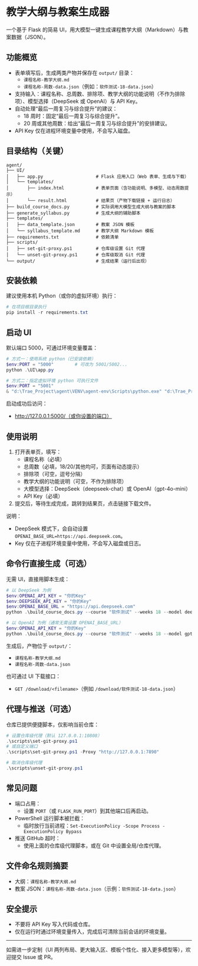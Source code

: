 # 教学大纲与教案生成器

一个基于 Flask 的简易 UI，用大模型一键生成课程教学大纲（Markdown）与教案数据（JSON）。

## 功能概览
- 表单填写后，生成两类产物并保存在 `output/` 目录：
  - `课程名称-教学大纲.md`
  - `课程名称-周数-data.json`（例如：`软件测试-18-data.json`）
- 支持输入：课程名称、总周数、排除项、教学大纲的功能说明（不作为排除项）、模型选择（DeepSeek 或 OpenAI）与 API Key。
- 自动处理“最后一周复习与综合提升”的建议：
  - 18 周时：固定“最后一周复习与综合提升”。
  - 20 周或其他周数：给出“最后一周复习与综合提升”的安排建议。
- API Key 仅在进程环境变量中使用，不会写入磁盘。

## 目录结构（关键）
```
agent/
├── UI/
│   ├── app.py                    # Flask 应用入口（Web 表单、生成与下载）
│   └── templates/
│       ├── index.html            # 表单页面（含功能说明、多模型、动态周数提示）
│       └── result.html           # 结果页（产物下载链接 + 运行日志）
├── build_course_docs.py          # 实际调用大模型生成大纲与教案的脚本
├── generate_syllabus.py          # 生成大纲的辅助脚本
├── templates/
│   ├── data_template.json        # 教案 JSON 模板
│   └── syllabus_template.md      # 教学大纲 Markdown 模板
├── requirements.txt              # 依赖清单
├── scripts/
│   ├── set-git-proxy.ps1         # 仓库级设置 Git 代理
│   └── unset-git-proxy.ps1       # 仓库级取消 Git 代理
└── output/                       # 生成结果（运行后出现）
```

## 安装依赖
建议使用本机 Python（或你的虚拟环境）执行：

```powershell
# 在项目根目录执行
pip install -r requirements.txt
```

## 启动 UI
默认端口 5000，可通过环境变量覆盖：

```powershell
# 方式一：使用系统 python（已安装依赖）
$env:PORT = "5000"        # 可改为 5001/5002...
python .\UI\app.py

# 方式二：指定虚拟环境 python 可执行文件
$env:PORT = "5001"
& "d:\Trae_Project\agent\VENV\agent-env\Scripts\python.exe" "d:\Trae_Project\agent\UI\app.py"
```

启动成功后访问：
- http://127.0.0.1:5000/（或你设置的端口）

## 使用说明
1. 打开表单页，填写：
   - 课程名称（必填）
   - 总周数（必填，18/20/其他均可，页面有动态提示）
   - 排除项（可空，逗号分隔）
   - 教学大纲的功能说明（可空，不作为排除项）
   - 大模型选择：DeepSeek（deepseek-chat）或 OpenAI（gpt-4o-mini）
   - API Key（必填）
2. 提交后，等待生成完成，跳转到结果页，点击链接下载文件。

说明：
- DeepSeek 模式下，会自动设置 `OPENAI_BASE_URL=https://api.deepseek.com`。
- Key 仅在子进程环境变量中使用，不会写入磁盘或日志。

## 命令行直接生成（可选）
无需 UI，直接用脚本生成：

```powershell
# 以 DeepSeek 为例
$env:OPENAI_API_KEY = "你的Key"
$env:DEEPSEEK_API_KEY = "你的Key"
$env:OPENAI_BASE_URL = "https://api.deepseek.com"
python .\build_course_docs.py --course "软件测试" --weeks 18 --model deepseek-chat --exclude "ChatGPT,生成代码" --features "强调项目驱动与实训"

# 以 OpenAI 为例（通常无需设置 OPENAI_BASE_URL）
$env:OPENAI_API_KEY = "你的Key"
python .\build_course_docs.py --course "软件测试" --weeks 18 --model gpt-4o-mini
```

生成后，产物位于 `output/`：
- `课程名称-教学大纲.md`
- `课程名称-周数-data.json`

也可通过 UI 下载接口：
- `GET /download/<filename>`（例如 `/download/软件测试-18-data.json`）

## 代理与推送（可选）
仓库已提供便捷脚本，仅影响当前仓库：

```powershell
# 设置仓库级代理（默认 127.0.0.1:10808）
.\scripts\set-git-proxy.ps1
# 或自定义端口
.\scripts\set-git-proxy.ps1 -Proxy "http://127.0.0.1:7890"

# 取消仓库级代理
.\scripts\unset-git-proxy.ps1
```

## 常见问题
- 端口占用：
  - 设置 `PORT`（或 `FLASK_RUN_PORT`）到其他端口后再启动。
- PowerShell 运行脚本被拦截：
  - 临时放行当前进程：`Set-ExecutionPolicy -Scope Process -ExecutionPolicy Bypass`
- 推送 GitHub 超时：
  - 使用上面的仓库级代理脚本，或在 Git 中设置全局/仓库代理。

## 文件命名规则摘要
- 大纲：`课程名称-教学大纲.md`
- 教案 JSON：`课程名称-周数-data.json`（示例：`软件测试-18-data.json`）

## 安全提示
- 不要将 API Key 写入代码或仓库。
- 仅在运行时通过环境变量传入，完成后可清除当前会话的环境变量。

---
如需进一步定制（UI 两列布局、更大输入区、模板个性化、接入更多模型等），欢迎提交 Issue 或 PR。